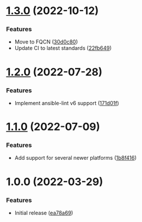 # [1.3.0](https://github.com/de-it-krachten/ansible-role-showinfo/compare/v1.2.0...v1.3.0) (2022-10-12)


### Features

* Move to FQCN ([30d0c80](https://github.com/de-it-krachten/ansible-role-showinfo/commit/30d0c8003808c5a514466cfe7d99adb4df8db898))
* Update CI to latest standards ([22fb649](https://github.com/de-it-krachten/ansible-role-showinfo/commit/22fb649a9abd3ca927c2956acce3505388e3f33a))

# [1.2.0](https://github.com/de-it-krachten/ansible-role-showinfo/compare/v1.1.0...v1.2.0) (2022-07-28)


### Features

* Implement ansible-lint v6 support ([171d01f](https://github.com/de-it-krachten/ansible-role-showinfo/commit/171d01f05b6d17e1786731bc8b87d3a812be5db7))

# [1.1.0](https://github.com/de-it-krachten/ansible-role-showinfo/compare/v1.0.0...v1.1.0) (2022-07-09)


### Features

* Add support for several newer platforms ([1b8f416](https://github.com/de-it-krachten/ansible-role-showinfo/commit/1b8f416e9ca89331bbb149410cf8475624e5bf33))

# 1.0.0 (2022-03-29)


### Features

* Initial release ([ea78a69](https://github.com/de-it-krachten/ansible-role-showinfo/commit/ea78a6900ffb84a7caec29481295c40d16d7327a))
